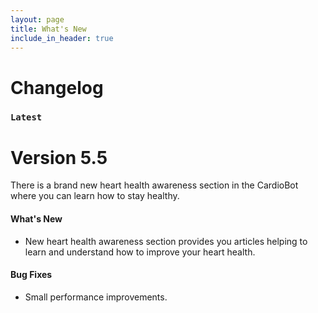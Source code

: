 ```yaml
---
layout: page
title: What's New
include_in_header: true
---
```


# Changelog


### `Latest`
# **Version 5.5**
There is a brand new heart health awareness section in the CardioBot where you can learn how to stay healthy.

#### What's New
- New heart health awareness section provides you articles helping to learn and understand how to improve your heart health.

#### Bug Fixes
- Small performance improvements.
